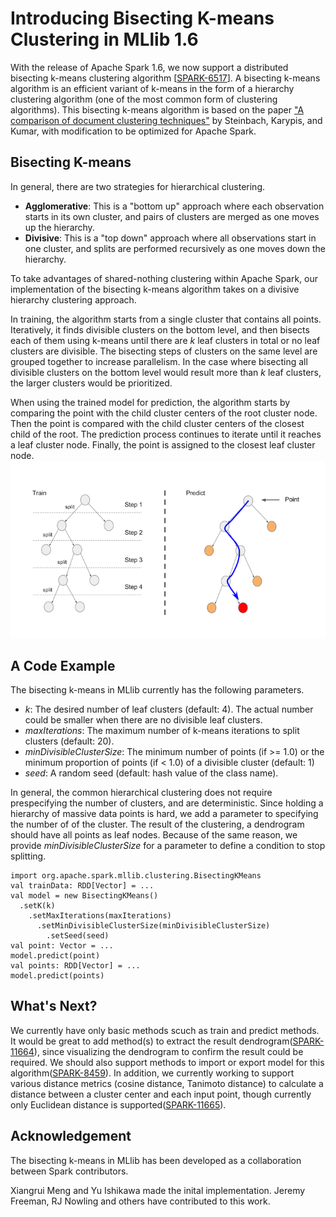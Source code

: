 # Introducing Bisecting K-means Clustering in MLlib 1.6

With the release of Apache Spark 1.6, we now support a distributed bisecting k-means clustering algorithm [[SPARK-6517](https://issues.apache.org/jira/browse/SPARK-6517)].  A bisecting k-means algorithm is an efficient variant of k-means in the form of a hierarchy clustering algorithm (one of the most common form of clustering algorithms).  This bisecting k-means algorithm is based on the paper ["A comparison of document clustering techniques"](http://www.cs.cmu.edu/~dunja/KDDpapers/Steinbach_IR.pdf) by Steinbach, Karypis, and Kumar, with modification to be optimized for Apache Spark.


## Bisecting K-means

In general, there are two strategies for hierarchical clustering.

- **Agglomerative**: This is a "bottom up" approach where each observation starts in its own cluster, and pairs of clusters are merged as one moves up the hierarchy.
- **Divisive**: This is a "top down" approach where all observations start in one cluster, and splits are performed recursively as one moves down the hierarchy.

To take advantages of shared-nothing clustering within Apache Spark, our implementation of the bisecting k-means algorithm takes on a divisive hierarchy clustering approach.  


In training, the algorithm starts from a single cluster that contains all points. Iteratively, it finds divisible clusters on the bottom level, and then bisects each of them using k-means until there are *k* leaf clusters in total or no leaf clusters are divisible. The bisecting steps of clusters on the same level are grouped together to increase parallelism. In the case where bisecting all divisible clusters on the bottom level would result more than *k* leaf clusters, the larger clusters would be prioritized.

When using the trained model for prediction, the algorithm starts by comparing the point with the child cluster centers of the root cluster node. Then the point is compared with the child cluster centers of the closest child of the root. The prediction process continues to iterate until it reaches a leaf cluster node. Finally, the point is assigned to the closest leaf cluster node.
![bisecting-kmenas-image](./figs/bisecting-kmeans-images_720x.png)

## A Code Example

The bisecting k-means in MLlib currently has the following parameters.

* *k*: The desired number of leaf clusters (default: 4). The actual number could be smaller when there are no divisible leaf clusters.
* *maxIterations*: The maximum number of k-means iterations to split clusters (default: 20).
* *minDivisibleClusterSize*: The minimum number of points (if >= 1.0) or the minimum proportion of points (if < 1.0) of a divisible cluster (default: 1)
* *seed*: A random seed (default: hash value of the class name).

In general, the common hierarchical clustering does not require prespecifying the number of clusters, and are deterministic. Since holding a hierarchy of massive data points is hard, we add a parameter to specifying the number of of the cluster. The result of the clustering, a dendrogram should have all points as leaf nodes. Because of the same reason, we provide *minDivisibleClusterSize* for a parameter to define a condition to stop splitting.

```
import org.apache.spark.mllib.clustering.BisectingKMeans
val trainData: RDD[Vector] = ...
val model = new BisectingKMeans()
  .setK(k)
    .setMaxIterations(maxIterations)
      .setMinDivisibleClusterSize(minDivisibleClusterSize)
        .setSeed(seed)
val point: Vector = ...
model.predict(point)
val points: RDD[Vector] = ...
model.predict(points)
```

## What's Next?

We currently have only basic methods scuch as train and predict methods. It would be great to add method(s) to extract the result dendrogram([SPARK-11664](https://issues.apache.org/jira/browse/SPARK-11664)), since visualizing the dendrogram to confirm the result could be required. We should also support methods to import or export model for this algorithm([SPARK-8459](https://issues.apache.org/jira/browse/SPARK-8459)). In addition, we currently working to support various distance metrics (cosine distance, Tanimoto distance) to calculate a distance between a cluster center and each input point, though currently only Euclidean distance is supported([SPARK-11665](https://issues.apache.org/jira/browse/SPARK-11665)).

## Acknowledgement

The bisecting k-means in MLlib has been developed as a collaboration between Spark contributors.

Xiangrui Meng and Yu Ishikawa made the inital implementation.  Jeremy Freeman, RJ Nowling and others have contributed to this work.
